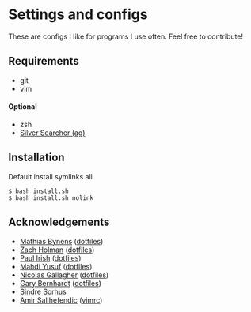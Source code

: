 # Settings and configs

These are configs I like for programs I use often. Feel free to contribute!

## Requirements

- git
- vim

#### Optional

- zsh
- [Silver Searcher (ag)](https://github.com/ggreer/the_silver_searcher)

## Installation

Default install symlinks all

```
$ bash install.sh
$ bash install.sh nolink
```

## Acknowledgements
- [Mathias Bynens](https://github.com/mathiasbynens) ([dotfiles](https://github.com/mathiasbynens/dotfiles))
- [Zach Holman](https://github.com/holman) ([dotfiles](https://github.com/holman/dotfiles))
- [Paul Irish](https://github.com/paulirish) ([dotfiles](https://github.com/paulirish/dotfiles))
- [Mahdi Yusuf](https://github.com/myusuf3) ([dotfiles](https://github.com/myusuf3/dotfiles))
- [Nicolas Gallagher](https://github.com/necolas) ([dotfiles](https://github.com/necolas/dotfiles))
- [Gary Bernhardt](https://github.com/garybernhardt) ([dotfiles](https://github.com/garybernhardt/dotfiles))
- [Sindre Sorhus](https://github.com/sindresorhus)
- [Amir Salihefendic](https://github.com/amix) ([vimrc](https://github.com/amix/vimrc))
